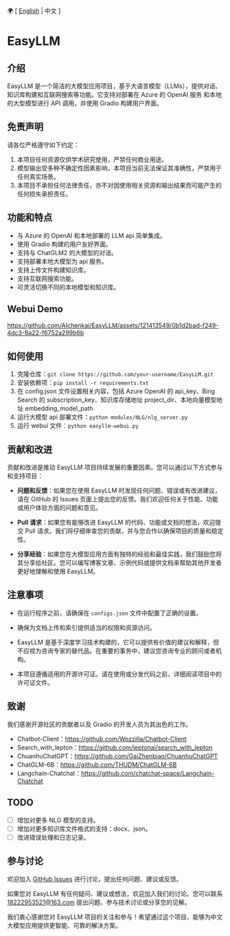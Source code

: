 🌍 \[ [English](README.md) | 中文 \]

# EasyLLM

## 介绍
EasyLLM 是一个简洁的大模型应用项目，基于大语言模型（LLMs），提供对话、知识库构建和互联网搜索等功能。它支持对部署在 Azure 的 OpenAI 服务 和本地的大型模型进行 API 调用，并使用 Gradio 构建用户界面。

## 免责声明
请各位严格遵守如下约定：

1. 本项目任何资源仅供学术研究使用，严禁任何商业用途。
2. 模型输出受多种不确定性因素影响，本项目当前无法保证其准确性，严禁用于任何真实场景。
3. 本项目不承担任何法律责任，亦不对因使用相关资源和输出结果而可能产生的任何损失承担责任。

## 功能和特点
- 与 Azure 的 OpenAI 和本地部署的 LLM api 简单集成。
- 使用 Gradio 构建的用户友好界面。
- 支持与 ChatGLM2 的大模型的对话。
- 支持部署本地大模型为 api 服务。
- 支持上传文件构建知识库。
- 支持互联网搜索功能。
- 可灵活切换不同的本地模型和知识库。

## Webui Demo
https://github.com/AIchenkai/EasyLLM/assets/121413549/0b1d2bad-f249-4dc3-8a22-f6752a299b6b

## 如何使用
1. 克隆仓库：`git clone https://github.com/your-username/EasyLLM.git`
2. 安装依赖项：`pip install -r requirements.txt`
3. 在 config.json 文件设置相关内容，包括 Azure OpenAI 的 api_key、Bing Search 的 subscription_key、知识库存储地址 project_dir、本地向量模型地址 embedding_model_path
4. 运行大模型 api 部署文件：`python modules/NLG/nlg_server.py`
5. 运行 webui 文件：`python easyllm-webui.py`

## 贡献和改进
贡献和改进是推动 EasyLLM 项目持续发展的重要因素。您可以通过以下方式参与和支持项目：

- **问题和反馈**：如果您在使用 EasyLLM 时发现任何问题、错误或有改进建议，请在 GitHub 的 Issues 页面上提出您的反馈。我们欢迎任何关于性能、功能或用户体验方面的问题和意见。

- **Pull 请求**：如果您有能够改进 EasyLLM 的代码、功能或文档的想法，欢迎提交 Pull 请求。我们将仔细审查您的贡献，并与您合作以确保项目的质量和稳定性。

- **分享经验**：如果您在大模型应用方面有独特的经验和最佳实践，我们鼓励您将其分享给社区。您可以编写博客文章、示例代码或提供文档来帮助其他开发者更好地理解和使用 EasyLLM。

## 注意事项
- 在运行程序之前，请确保在 `configs.json` 文件中配置了正确的设置。
  
- 确保为文档上传和索引提供适当的权限和资源访问。
  
- EasyLLM 是基于深度学习技术构建的，它可以提供有价值的建议和解释，但不应视为咨询专家的替代品。在重要的事务中，建议您咨询专业的顾问或者机构。

- 本项目遵循适用的开源许可证。请在使用或分发代码之前，详细阅读项目中的许可证文件。

## 致谢
我们感谢开源社区的贡献者以及 Gradio 的开发人员为其出色的工作。
- Chatbot-Client：https://github.com/Wozzilla/Chatbot-Client
- Search_with_lepton：https://github.com/leptonai/search_with_lepton
- ChuanhuChatGPT：https://github.com/GaiZhenbiao/ChuanhuChatGPT
- ChatGLM-6B：https://github.com/THUDM/ChatGLM-6B
- Langchain-Chatchat：https://github.com/chatchat-space/Langchain-Chatchat

## TODO
- [ ] 增加对更多 NLG 模型的支持。
- [ ] 增加对更多知识库文件格式的支持：docx、json。
- [ ] 改进错误处理和日志记录。

## 参与讨论
欢迎加入 [GitHub Issues](https://github.com/AIchenkai/EasyLLM/issues) 进行讨论，提出任何问题、建议或反馈。

如果您对 EasyLLM 有任何疑问、建议或想法，欢迎加入我们的讨论。您可以联系 18222953521@163.com 提出问题、参与技术讨论或分享您的见解。

我们衷心感谢您对 EasyLLM 项目的关注和参与！希望通过这个项目，能够为中文大模型应用提供更智能、可靠的解决方案。

